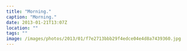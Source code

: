 ```yaml
---
title: "Morning."
caption: "Morning."
date: 2013-01-21T13:07Z
location: ""
tags: ""
image: /images/photos/2013/01/f7e2713bbb29f4edce04e4d8a7439360.jpg
---
```

